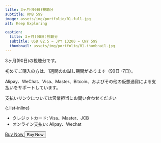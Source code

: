 ```yaml
---
title: 3ヶ月(90日)視聴分
subtitle: RMB 599
image: assets/img/portfolio/01-full.jpg
alt: Keep Exploring

caption:
  title: 3ヶ月(90日)視聴分
  subtitle: USD 82.5 ≈ JPY 13200 ≈ CNY 599
  thumbnail: assets/img/portfolio/01-thumbnail.jpg
---
```

3ヶ月(90日)の視聴分です。

初めてご購入の方は、1週間のお試し期間があります（90日+7日）。

Alipay、WeChat、Visa、Master、Bitcoin、およびその他の仮想通貨による支払いをサポートしています。

支払いリンクについては営業担当にお問い合わせください

{:.list-inline}
- クレジットカード: Visa、Master、JCB
- オンライン支払い: Alipay、Wechat

<a href="https://trolley.link/p/76KWM6X" type="button" data-trolley="true" data-tpk="76KWM6X">
    Buy Now
</a>
<script async src="https://widget.trolley.link/cart.js" type="text/javascript"></script>
<button class="btn btn-primary" data-dismiss="modal" type="button" data-trolley="true" data-tpk="76KWM6X" onclick="window.location.href="https://trolley.link/p/76KWM6X">
  Buy Now
</button>